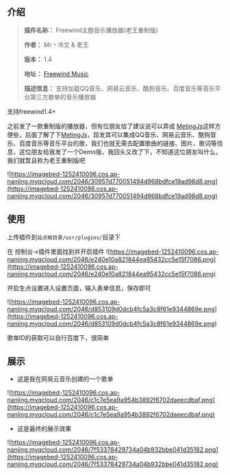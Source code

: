## 介绍

> **插件名称：** Freewind主题音乐播放器(老王重制版)
>
> **作者：** Mr丶冷文 & 老王
>
> **版本：** 1.4
>
> **地址：** [Freewind Music](https://github.com/kevinlu98/FreewindMusic/)
>
> **描述信息：** 支持加载QQ音乐、网易云音乐、酷狗音乐、百度音乐等音乐平台第三方歌单的音乐播放器


支持freewind1.4+

之前发了一款重制版的播放器，但有位朋友给了建议说可以弄成 [MetingJs](https://github.com/metowolf/MetingJS)这样方便些，后面了解了下[MetingJs](https://github.com/metowolf/MetingJS)，现发其可以集成QQ音乐、网易云音乐、酷狗音乐、百度音乐等音乐平台的歌，我们也就无需去配置歌曲的链接、图片、歌词等信息，这位朋友给我发了一个Demo版，我回头又改了下，不知道这位朋友叫什么，我们就暂且称为老王重制版吧




![https://imagebed-1252410096.cos.ap-nanjing.myqcloud.com/2046/30957d770051494d968bdfce19ad98d8.png](https://imagebed-1252410096.cos.ap-nanjing.myqcloud.com/2046/30957d770051494d968bdfce19ad98d8.png)

## 使用


上传插件到`站点根目录/usr/plugins/`目录下

在 控制台->插件里面找到并开启插件
![https://imagebed-1252410096.cos.ap-nanjing.myqcloud.com/2046/e240e10a821844ea95432cc5e15f7086.png](https://imagebed-1252410096.cos.ap-nanjing.myqcloud.com/2046/e240e10a821844ea95432cc5e15f7086.png)

开启生点设置进入设置页面，输入表单信息，保存即可

![https://imagebed-1252410096.cos.ap-nanjing.myqcloud.com/2046/d853109d0dcb4fc5a3c8f61e9344869e.png](https://imagebed-1252410096.cos.ap-nanjing.myqcloud.com/2046/d853109d0dcb4fc5a3c8f61e9344869e.png)

歌单ID的获取可以自行百度下，很简单

## 展示

- 这是我在网易云音乐创建的一个歌单

![https://imagebed-1252410096.cos.ap-nanjing.myqcloud.com/2046/c1c7e5ea9a954b3892f6702daeecdbaf.png](https://imagebed-1252410096.cos.ap-nanjing.myqcloud.com/2046/c1c7e5ea9a954b3892f6702daeecdbaf.png)

- 这是最终的展示效果

![https://imagebed-1252410096.cos.ap-nanjing.myqcloud.com/2046/7f53378429734a04b932bbe041d35182.png](https://imagebed-1252410096.cos.ap-nanjing.myqcloud.com/2046/7f53378429734a04b932bbe041d35182.png)
